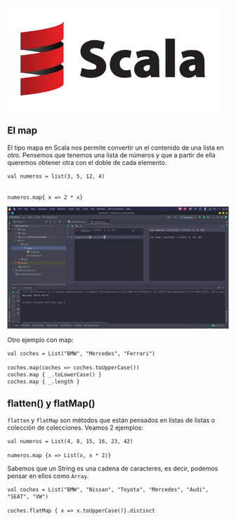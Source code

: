 ![](https://raw.githubusercontent.com/gabrielfernando01/scala/main/map/image/header.png)

## El map

El tipo mapa en Scala nos permite convertir un el contenido de una lista en otro. Pensemos que tenemos una lista de números y que a partir de ella queremos obtener otra con el doble de cada elemento.

```
val numeros = list(3, 5, 12, 4)


numeros.map{ x => 2 * x}
```

![](https://raw.githubusercontent.com/gabrielfernando01/scala/main/map/image/map.png)

Otro ejemplo con map:

```
val coches = List("BMW", "Mercedes", "Ferrari")

coches.map(coches => coches.toUpperCase())
coches.map { _.toLowerCase() }
coches.map { _.length }
```

## flatten() y flatMap()

<code>flatten</code> y <code>flatMap</code> son métodos que están pensados en listas de listas o colección de colecciones. Veamos 2 ejemplos:

```
val numeros = List(4, 8, 15, 16, 23, 42)

numeros.map {x => List(x, x * 2)}
```

Sabemos que un String es una cadena de caracteres, es decir, podemos pensar en ellos como <code>Array</code>.

```
val coches = List("BMW", "Nissan", "Toyota", "Mercedes", "Audi", "SEAT", "VW")

coches.flatMap { x => x.toUpperCase()}.distinct
```



